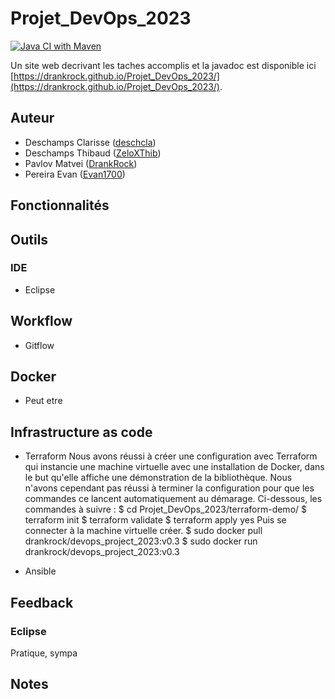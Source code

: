 # Projet_DevOps_2023

[![Java CI with Maven](https://github.com/DrankRock/Projet_DevOps_2023/actions/workflows/maven.yml/badge.svg)](https://github.com/DrankRock/Projet_DevOps_2023/actions/workflows/maven.yml)

Un site web decrivant les taches accomplis et la javadoc est disponible ici [https://drankrock.github.io/Projet_DevOps_2023/](https://drankrock.github.io/Projet_DevOps_2023/).

## Auteur
* Deschamps Clarisse ([deschcla](https://github.com/deschcla))
* Deschamps Thibaud ([ZeloXThib](https://github.com/ZeloXThib))
* Pavlov Matvei ([DrankRock](https://github.com/DrankRock))
* Pereira Evan ([Evan1700](https://github.com/Evan1700))

## Fonctionnalités

## Outils
### IDE
* Eclipse

## Workflow
* Gitflow

## Docker
* Peut etre

## Infrastructure as code
* Terraform 
  Nous avons réussi à créer une configuration avec Terraform qui instancie une machine virtuelle avec une installation de Docker, dans le but qu'elle affiche une démonstration de la bibliothèque.
  Nous n'avons cependant pas réussi à terminer la configuration pour que les commandes ce lancent automatiquement au démarage. 
  Ci-dessous, les commandes à suivre :
$ cd Projet_DevOps_2023/terraform-demo/
$ terraform init
$ terraform validate
$ terraform apply
			          yes
Puis se connecter à la machine virtuelle créer.
$ sudo docker pull drankrock/devops_project_2023:v0.3
$ sudo docker run drankrock/devops_project_2023:v0.3
  
* Ansible

## Feedback
### Eclipse
Pratique, sympa

## Notes

